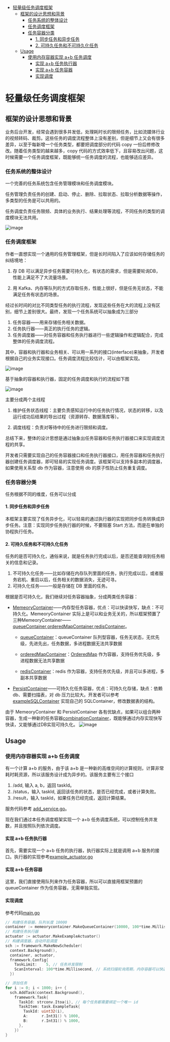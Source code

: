 - [轻量级任务调度框架](#轻量级任务调度框架)
  - [框架的设计思想和背景](#框架的设计思想和背景)
    - [任务系统的整体设计](#任务系统的整体设计)
    - [任务调度框架](#任务调度框架)
    - [任务容器分类](#任务容器分类)
      - [1. 同步任务和异步任务](#1-同步任务和异步任务)
      - [2. 可持久任务和不可持久化任务](#2-可持久任务和不可持久化任务)
  - [Usage](#usage)
    - [使用内存容器实现 a+b 任务调度](#使用内存容器实现-ab-任务调度)
      - [实现 a+b 任务执行器](#实现-ab-任务执行器)
      - [实现 a+b 任务容器](#实现-ab-任务容器)
      - [实现调度](#实现调度)

# 轻量级任务调度框架

## 框架的设计思想和背景
业务后台开发，经常会遇到很多并发低，处理耗时长的限频任务，比如流媒体行业的视频转码、裁剪。这些任务的调度流程整体上没有差别，但是细节上又会有很多差异，以至于每新增一个任务类型，都要把调度部分的代码 copy 一份后修修改改。随着任务类型的越来越多，copy 代码的方式效率低下，且容易改出问题，这时候需要一个任务调度框架，既能够统一任务调度的流程，也能够适应差异。

### 任务系统的整体设计
一个完善的任务系统包含任务管理模块和任务调度模块。

任务管理负责任务的创建、启动、停止、删除、拉取状态、拉取分析数据等操作，多类型的任务是可以共用的。

任务调度负责任务限频、具体的业务执行、结果处理等流程，不同任务的类型的调度模块无法共用。

![image](https://user-images.githubusercontent.com/15645203/210738936-74ac3abf-8fc7-4570-a440-0a071b87daa5.png)

### 任务调度框架
作者一直想实现一个通用的任务管理框架，但是长时间陷入了应该如何存储任务的纠结境地：

1. 存 DB 可以满足异步任务需要可持久化，有状态的需求，但是需要轮询DB，性能上满足不了大流量场景。

2. 用 Kafka、内存等队列的方式存取任务，性能上很好，但是任务无状态，不能满足任务有状态的场景。

经过长时间的对比不同类型任务的执行流程，发现这些任务在大的流程上没有区别，细节上差别很大。最终，发现一个任务系统可以抽象成为三部分

1. 任务容器——用来存储任务相关数据。
2. 任务执行器——真正的执行任务的逻辑。
3. 任务调度器——对任务容器和任务执行器进行一些逻辑操作和逻辑配合，完成整体的任务调度流程。

其中，容器和执行器和业务相关、可以用一系列的接口(interface)来抽象，开发者根据自己的业务实现接口。任务调度流程比较估计，可以由框架实现。

![image](https://user-images.githubusercontent.com/15645203/210739259-86ef6480-097f-4189-98ac-3fe670dbe40b.png)

基于抽象的容器和执行器，固定的任务调度和执行的流程如下图

![image](https://user-images.githubusercontent.com/15645203/210739392-637269f6-a009-4345-92b7-8e8b92d1b3a5.png)

主要分成两个主线程

1. 维护任务状态线程：主要负责感知运行中的任务执行情况，状态的转移，以及运行成功后结果的导出过程（资源转存、数据落库等）。

2. 调度线程：负责对等待中的任务进行限频和调度。

总结下来，整体的设计思想是通过抽象出任务容器和任务执行器接口来实现调度流程的共享。

开发者只需要实现自己的任务容器接口和任务执行器接口，用任务容器和任务执行器创建任务调度器，即可轻易的实现任务调度。该框架可以支持多副本的调度器，如果使用关系型 db 作为容器，注意使用 db 的原子性防止任务重复调度。

### 任务容器分类

任务根据不同的维度，任务可以分成

#### 1. 同步任务和异步任务
本框架主要实现了任务异步化，可以轻易的通过执行器的实现把同步任务转换成异步任务。注意：实现同步任务执行器的时候，不要阻塞 Start 方法，而是在单独的协程执行任务。

#### 2. 可持久任务和不可持久化任务
任务的是否可持久化，通俗来说，就是任务执行完成以后，是否还能查询到任务相关的信息和记录。

1. 不可持久化任务——比如存储在内存队列里面的任务，执行完成以后，或者服务宕机、重启以后，任务相关的数据消失，无迹可寻。
2. 可持久化任务——一般是存储在 DB 里面的任务。

根据是否可持久化，我们继续对任务容器抽象，分成两类任务容器：

- [MemeoryContainer](https://github.com/memory-overflow/go-common-library/blob/main/task_scheduler/container/memory_container/memory_container.go)——内存型任务容器，优点：可以快读快写，缺点：不可持久化。MemeoryContainer 实际上是可以和业务无关的，所以框架预置了三种MemeoryContainer——[queueContainer](https://github.com/memory-overflow/go-common-library/blob/main/task_scheduler/container/memory_container/queue_container.go),[orderedMapContainer](https://github.com/memory-overflow/go-common-library/blob/main/task_scheduler/container/memory_container/orderedmap_container.go),[redisContainer](https://github.com/memory-overflow/go-common-library/blob/main/task_scheduler/container/memory_container/redis_container.go)。

  - [queueContainer](https://github.com/memory-overflow/go-common-library/blob/main/task_scheduler/container/memory_container/queue_container.go)：queueContainer 队列型容器，任务无状态，无优先级，先进先出，任务数据，多进程数据无法共享数据

  - [orderedMapContainer](https://github.com/memory-overflow/go-common-library/blob/main/task_scheduler/container/memory_container/orderedmap_container.go)：[OrderedMap](https://github.com/memory-overflow/go-common-library/blob/main/stl_extension/ordered_map.go) 作为容器，支持任务优先级，多进程数据无法共享数据

  - [redisContainer](https://github.com/memory-overflow/go-common-library/blob/main/task_scheduler/container/memory_container/redis_container.go)：redis 作为容器，支持任务优先级，并且可以多进程，多副本共享数据

- [PersistContainer](https://github.com/memory-overflow/go-common-library/blob/main/task_scheduler/container/persist_container/persist_container.go)——可持久化任务容器，优点：可持久化存储，缺点：依赖db、需要扫描表，对 db 压力比较大。开发者可以参考[exampleSQLContainer](https://github.com/memory-overflow/go-common-library/blob/main/task_scheduler/container/persist_container/example_sql_container.go) 实现自己的 SQLContainer，修改数据表的结构。

由于 MemeoryContainer 和 PersistContainer 各有优缺点，如果可以组合两种容器，生成一种新的任务容器[combinationContainer](https://github.com/memory-overflow/go-common-library/blob/main/task_scheduler/container/combination_container.go)，既能够通过内存实现快写快读，又能够通过DB实现可持久化。
![image](https://user-images.githubusercontent.com/15645203/210742391-ae2c60ac-9f19-4d1a-947b-634e3a3855ef.png)

## Usage

### 使用内存容器实现 a+b 任务调度

有一个计算 a+b 的服务，由于该 a+b 是一种新的高维空间的计算规则，计算非常耗时耗资源，所以该服务设计成为异步的。该服务主要有三个接口
1. /add, 输入 a, b，返回 taskId。
2. /status，输入 taskId, 返回该任务的状态，是否已经完成，或者计算失败。
3. /result，输入 taskId，如果任务已经完成，返回计算结果。

服务代码参考 [add_service.go](https://github.com/memory-overflow/go-common-library/blob/main/task_scheduler/example/add_service/add_service.go)。

现在我们通过本任务调度框架实现一个 a+b 任务调度系统，可以控制任务并发数，并且按照队列依次调度。

#### 实现 a+b 任务执行器
首先，需要实现一个 a+b 任务的执行器，执行器实际上就是调用 a+b 服务的接口。执行器的实现参考[example_actuator.go](https://github.com/memory-overflow/go-common-library/blob/main/task_scheduler/example/actuator/example_actuator.go)

#### 实现 a+b 任务容器
这里，我们直接使用队列来作为任务容器，所以可以直接用框架预置的 queueContainer 作为任务容器，无需单独实现。

#### 实现调度
参考代码[main.go](https://github.com/memory-overflow/go-common-library/blob/main/task_scheduler/example/main.go)

```go
// 构建任务容器，队列长度 10000
container := memeorycontainer.MakeQueueContainer(10000, 100*time.Millisecond)
// 构建任务执行器
actuator := actuator.MakeExampleActuator()
// 构建调度器，自动开启调度
sch := framework.MakeNewScheduler(
  context.Background(),
  container, actuator,
  framework.Config{
    TaskLimit:    5, // 任务并发限制
    ScanInterval: 100*time.Millisecond, // 系统扫描轮询周期，内存容器可以快速扫描，入股是 db 容器要注意配置合理的扫描间隔，防止对 db 造成比较大压力。
  })

// 添加任务
for i := 0; i < 1000; i++ {
  sch.AddTask(context.Background(),
    framework.Task{
      TaskId: strconv.Itoa(i), // 每个任务都需要绑定一个唯一 id
      TaskItem: task.ExampleTask{
        TaskId: uint32(i),
        A:      r.Int31() % 1000,
        B:      r.Int31() % 1000,
      },
    })
}

```